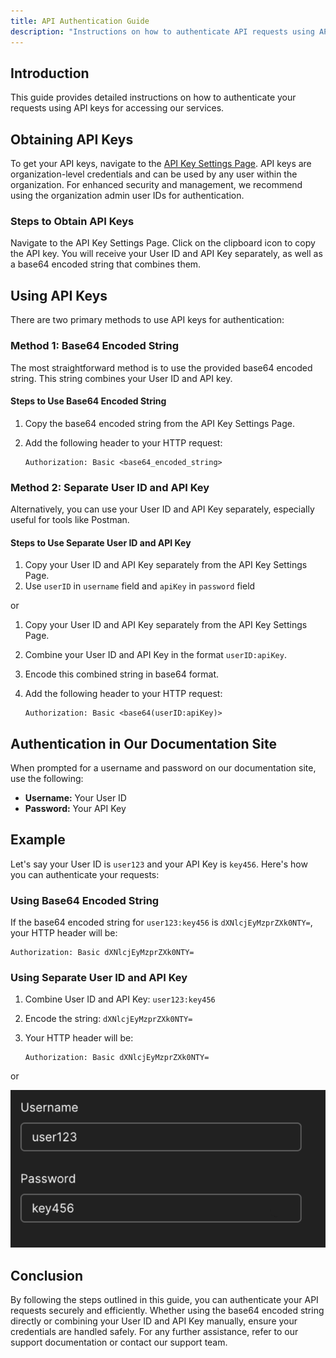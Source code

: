 ```yaml
---
title: API Authentication Guide
description: "Instructions on how to authenticate API requests using API keys"
---
```


## Introduction

This guide provides detailed instructions on how to authenticate your requests using API keys for accessing our services.

## Obtaining API Keys

To get your API keys, navigate to the [API Key Settings Page](https://app.athenacopilot.ai/settings/api-key). API keys are organization-level credentials and can be used by any user within the organization. For enhanced security and management, we recommend using the organization admin user IDs for authentication.

### Steps to Obtain API Keys

<CardGroup cols={2}>
  <Card
    title="Step 1: Go to API Key Settings"
    icon="gear"
    href="https://app.athenacopilot.ai/settings/api-key"
  >
    Navigate to the API Key Settings Page.
  </Card>
  <Card
    title="Step 2: Copy the API Key"
    icon="clipboard"
  >
    Click on the clipboard icon to copy the API key.
  </Card>
  <Card
    title="Step 3: Collect Your Credentials"
    icon="key"
  >
    You will receive your User ID and API Key separately, as well as a base64 encoded string that combines them.
  </Card>
</CardGroup>

## Using API Keys

There are two primary methods to use API keys for authentication:

### Method 1: Base64 Encoded String

The most straightforward method is to use the provided base64 encoded string. This string combines your User ID and API key.

#### Steps to Use Base64 Encoded String

1. Copy the base64 encoded string from the API Key Settings Page.
2. Add the following header to your HTTP request:

   ```http
   Authorization: Basic <base64_encoded_string>
   ```

### Method 2: Separate User ID and API Key

Alternatively, you can use your User ID and API Key separately, especially useful for tools like Postman.

#### Steps to Use Separate User ID and API Key

1. Copy your User ID and API Key separately from the API Key Settings Page.
2. Use `userID` in `username` field and `apiKey` in `password` field

or

1. Copy your User ID and API Key separately from the API Key Settings Page.
2. Combine your User ID and API Key in the format `userID:apiKey`.
3. Encode this combined string in base64 format.
4. Add the following header to your HTTP request:

   ```http
   Authorization: Basic <base64(userID:apiKey)>
   ```

## Authentication in Our Documentation Site

When prompted for a username and password on our documentation site, use the following:

- **Username:** Your User ID
- **Password:** Your API Key

## Example

Let's say your User ID is `user123` and your API Key is `key456`. Here's how you can authenticate your requests:

### Using Base64 Encoded String

If the base64 encoded string for `user123:key456` is `dXNlcjEyMzprZXk0NTY=`, your HTTP header will be:

```http
Authorization: Basic dXNlcjEyMzprZXk0NTY=
```

### Using Separate User ID and API Key

1. Combine User ID and API Key: `user123:key456`
2. Encode the string: `dXNlcjEyMzprZXk0NTY=`
3. Your HTTP header will be:

   ```http
   Authorization: Basic dXNlcjEyMzprZXk0NTY=
   ```

or

![apikeyexample](imgs/apikeyexample.png)

## Conclusion

By following the steps outlined in this guide, you can authenticate your API requests securely and efficiently. Whether using the base64 encoded string directly or combining your User ID and API Key manually, ensure your credentials are handled safely. For any further assistance, refer to our support documentation or contact our support team.
